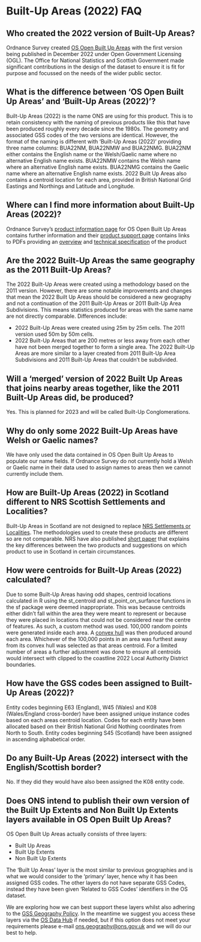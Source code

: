 # Built-Up Areas (2022) FAQ

## Who created the 2022 version of Built-Up Areas?
Ordnance Survey created [OS Open Built Up Areas](https://osdatahub.os.uk/downloads/open/BuiltUpAreas "OS Open Built Up Areas Download Page") with the first version being published in December 2022 under Open Government Licensing (OGL). The Office for National Statistics and Scottish Government made significant contributions in the design of the dataset to ensure it is fit for purpose and focussed on the needs of the wider public sector.

## What is the difference between ‘OS Open Built Up Areas’ and ‘Built-Up Areas (2022)’?
Built-Up Areas (2022) is the name ONS are using for this product. This is to retain consistency with the naming of previous products like this that have been produced roughly every decade since the 1980s. The geometry and associated GSS codes of the two versions are identical. However, the format of the naming is different with ‘Built-Up Areas (2022)’ providing three name columns: BUA22NM, BUA22NMW and BUA22NMG. BUA22NM either contains the English name or the Welsh/Gaelic name where no alternative English name exists. BUA22NMW contains the Welsh name where an alternative English name exists. BUA22NMG contains the Gaelic name where an alternative English name exists. 2022 Built Up Areas also contains a centroid location for each area, provided in British National Grid Eastings and Northings and Latitude and Longitude. 

## Where can I find more information about Built-Up Areas (2022)?
Ordnance Survey’s [product information page]( https://www.ordnancesurvey.co.uk/business-government/products/os-open-built-up-areas "OS Open Built Up Areas Product Information Page") for OS Open Built Up Areas contains further information and their [product support page]( https://www.ordnancesurvey.co.uk/business-government/tools-support/os-open-built-up-areas "OS Open Built Up Areas Product Support Page") contains links to PDFs providing an [overview]( https://www.ordnancesurvey.co.uk/documents/product-support/user-guide/os-open-built-up-areas-overview.pdf "OS Open Built Up Areas Overview PDF") and [technical specification]( https://www.ordnancesurvey.co.uk/documents/product-support/tech-spec/os-open-built-up-areas-technical-specification.pdf "OS Open Built Up Areas Technical Specification PDF") of the product

## Are the 2022 Built-Up Areas the same geography as the 2011 Built-Up Areas?
The 2022 Built-Up Areas were created using a methodology based on the 2011 version. However, there are some notable improvements and changes that mean the 2022 Built Up Areas should be considered a new geography and not a continuation of the 2011 Built-Up Areas or 2011 Built-Up Area Subdivisions. This means statistics produced for areas with the same name are not directly comparable. 
Differences include:
* 2022 Built-Up Areas were created using 25m by 25m cells. The 2011 version used 50m by 50m cells.
* 2022 Built-Up Areas that are 200 metres or less away from each other have not been merged together to form a single area. The 2022 Built-Up Areas are more similar to a layer created from 2011 Built-Up Area Subdivisions and 2011 Built-Up Areas that couldn’t be subdivided.

## Will a ‘merged’ version of 2022 Built Up Areas that joins nearby areas together, like the 2011 Built-Up Areas did, be produced?
Yes. This is planned for 2023 and will be called Built-Up Conglomerations.

## Why do only some 2022 Built-Up Areas have Welsh or Gaelic names?
We have only used the data contained in OS Open Built Up Areas to populate our name fields. If Ordnance Survey do not currently hold a Welsh or Gaelic name in their data used to assign names to areas then we cannot currently include them.

## How are Built-Up Areas (2022) in Scotland different to NRS Scottish Settlements and Localities?
Built-Up Areas in Scotland are not designed to replace [NRS Settlements or Localities](https://www.nrscotland.gov.uk/statistics-and-data/statistics/statistics-by-theme/population/population-estimates/settlements-and-localities "NRS Settlements or Localities webpage"). The methodologies used to create these products are different so are not comparable. NRS have also published [short paper]( https://www.nrscotland.gov.uk/files//statistics/population-estimates/sl-bua-note-nov-22.pdf " NRS Settlements and Localities and OS Open Built Up Areas PDF note to users") that explains the key differences between the two products and suggestions on which product to use in Scotland in certain circumstances. 

## How were centroids for Built-Up Areas (2022) calculated?
Due to some Built-Up Areas having odd shapes, centroid locations calculated in R using the st_centroid and st_point_on_surfance functions in the sf package were deemed inappropriate. This was because centroids either didn’t fall within the area they were meant to represent or because they were placed in locations that could not be considered near the centre of features. As such, a custom method was used. 100,000 random points were generated inside each area. A [convex hull]( https://en.wikipedia.org/wiki/Convex_hull "Convex hull Wikipedia page") was then produced around each area. Whichever of the 100,000 points in an area was furthest away from its convex hull was selected as that areas centroid. For a limited number of areas a further adjustment was done to ensure all centroids would intersect with clipped to the coastline 2022 Local Authority District boundaries.

## How have the GSS codes been assigned to Built-Up Areas (2022)?
Entity codes beginning E63 (England), W45 (Wales) and K08 (Wales/England cross-border) have been assigned unique instance codes based on each areas centroid location. Codes for each entity have been allocated based on their British National Grid Nothing coordinates from North to South. Entity codes beginning S45 (Scotland) have been assigned in ascending alphabetical order. 

## Do any Built-Up Areas (2022) intersect with the English/Scottish border?
No. If they did they would have also been assigned the K08 entity code.

## Does ONS intend to publish their own version of the Built Up Extents and Non Built Up Extents layers available in OS Open Built Up Areas?
OS Open Built Up Areas actually consists of three layers:
* Built Up Areas
* Built Up Extents
* Non Built Up Extents

The ‘Built Up Areas’ layer is the most similar to previous geographies and is what we would consider to the ‘primary’ layer, hence why it has been assigned GSS codes. The other layers do not have separate GSS Codes, instead they have been given ‘Related to GSS Codes’ identifiers in the OS dataset. 

We are exploring how we can best support these layers whilst also adhering to the [GSS Geography Policy](https://analysisfunction.civilservice.gov.uk/policy-store/gss-geography-policy/ "GSS Geography Policy"). In the meantime we suggest you access these layers via the [OS Data Hub](https://osdatahub.os.uk/downloads/open/BuiltUpAreas "OS Open Built Up Areas Download Page") if needed, but if this option does not meet your requirements please e-mail ons.geography@ons.gov.uk and we will do our best to help. 
